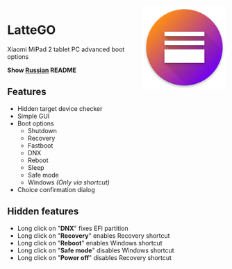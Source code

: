 <img src="https://raw.githubusercontent.com/Keddnyo/LatteGO/master/app/src/main/res/mipmap-xxxhdpi/ic_launcher.png" align="right"/>

# LatteGO
Xiaomi MiPad 2 tablet PC advanced boot options

**Show [Russian](https://github.com/Keddnyo/LatteGO/blob/main/README.ru-RU.md) README**
## Features
* Hidden target device checker
* Simple GUI
* Boot options
  * Shutdown
  * Recovery
  * Fastboot
  * DNX
  * Reboot
  * Sleep
  * Safe mode
  * Windows *(Only via shortcut)*
* Choice confirmation dialog
## Hidden features
  * Long click on "**DNX**" fixes EFI partition
  * Long click on "**Recovery**" enables Recovery shortcut
  * Long click on "**Reboot**" enables Windows shortcut
  * Long click on "**Safe mode**" disables Windows shortcut
  * Long click on "**Power off**" disables Recovery shortcut
